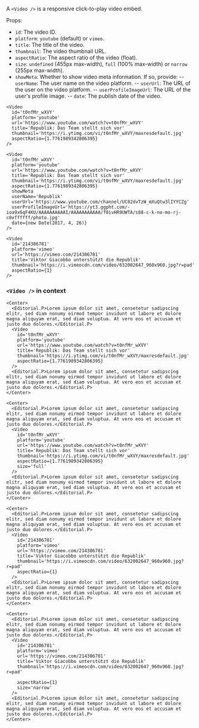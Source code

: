 A `<Video />` is a responsive click-to-play video embed.

Props:
- `id`: The video ID.
- `platform`: `youtube` (default) or `vimeo`.
- `title`: The title of the video.
- `thumbnail`: The video thumbnail URL.
- `aspectRatio`: The aspect ratio of the video (float).
- `size`: `undefined` (455px max-width), `full` (100% max-width) or `narrow` (255px max-width).
- `showMeta`: Whether to show video meta information. If so, provide:
-- `userName`: The user name on the video platform.
-- `userUrl`: The URL of the user on the video platform.
-- `userProfileImageUrl`: The URL of the user's profile image.
-- `date`: The publish date of the video.


```react
<Video
  id='t0nfMr_wXVY'
  platform='youtube'
  url='https://www.youtube.com/watch?v=t0nfMr_wXVY'
  title='Republik: Das Team stellt sich vor'
  thumbnail='https://i.ytimg.com/vi/t0nfMr_wXVY/maxresdefault.jpg'
  aspectRatio={1.7761989342806395}
/>
```

```react
<Video
  id='t0nfMr_wXVY'
  platform='youtube'
  url='https://www.youtube.com/watch?v=t0nfMr_wXVY'
  title='Republik: Das Team stellt sich vor'
  thumbnail='https://i.ytimg.com/vi/t0nfMr_wXVY/maxresdefault.jpg'
  aspectRatio={1.7761989342806395}
  showMeta
  userName='Republik'
  userUrl='https://www.youtube.com/channel/UC82dvTzW_mXuQtw3lIYYCZg'
  userProfileImageUrl='https://yt3.ggpht.com/-ioa9x6qF4KU/AAAAAAAAAAI/AAAAAAAAAAA/f0ivHR9UWTA/s88-c-k-no-mo-rj-c0xffffff/photo.jpg'
  date={new Date(2017, 4, 26)}
/>
```

```react
<Video
  id='214306781'
  platform='vimeo'
  url='https://vimeo.com/214306781'
  title='Viktor Giacobbo unterstützt die Republik'
  thumbnail='https://i.vimeocdn.com/video/632002647_960x960.jpg?r=pad'
  aspectRatio={1}
/>
```

### `<Video />` in context

```react
<Center>
  <Editorial.P>Lorem ipsum dolor sit amet, consetetur sadipscing elitr, sed diam nonumy eirmod tempor invidunt ut labore et dolore magna aliquyam erat, sed diam voluptua. At vero eos et accusam et justo duo dolores.</Editorial.P>
  <Video
    id='t0nfMr_wXVY'
    platform='youtube'
    url='https://www.youtube.com/watch?v=t0nfMr_wXVY'
    title='Republik: Das Team stellt sich vor'
    thumbnail='https://i.ytimg.com/vi/t0nfMr_wXVY/maxresdefault.jpg'
    aspectRatio={1.7761989342806395}
  />
  <Editorial.P>Lorem ipsum dolor sit amet, consetetur sadipscing elitr, sed diam nonumy eirmod tempor invidunt ut labore et dolore magna aliquyam erat, sed diam voluptua. At vero eos et accusam et justo duo dolores.</Editorial.P>
</Center>
```

```react
<Center>
  <Editorial.P>Lorem ipsum dolor sit amet, consetetur sadipscing elitr, sed diam nonumy eirmod tempor invidunt ut labore et dolore magna aliquyam erat, sed diam voluptua. At vero eos et accusam et justo duo dolores.</Editorial.P>
  <Video
    id='t0nfMr_wXVY'
    platform='youtube'
    url='https://www.youtube.com/watch?v=t0nfMr_wXVY'
    title='Republik: Das Team stellt sich vor'
    thumbnail='https://i.ytimg.com/vi/t0nfMr_wXVY/maxresdefault.jpg'
    aspectRatio={1.7761989342806395}
    size='full'
  />
  <Editorial.P>Lorem ipsum dolor sit amet, consetetur sadipscing elitr, sed diam nonumy eirmod tempor invidunt ut labore et dolore magna aliquyam erat, sed diam voluptua. At vero eos et accusam et justo duo dolores.</Editorial.P>
</Center>
```

```react
<Center>
  <Editorial.P>Lorem ipsum dolor sit amet, consetetur sadipscing elitr, sed diam nonumy eirmod tempor invidunt ut labore et dolore magna aliquyam erat, sed diam voluptua. At vero eos et accusam et justo duo dolores.</Editorial.P>
  <Video
    id='214306781'
    platform='vimeo'
    url='https://vimeo.com/214306781'
    title='Viktor Giacobbo unterstützt die Republik'
    thumbnail='https://i.vimeocdn.com/video/632002647_960x960.jpg?r=pad'
    aspectRatio={1}
  />
  <Editorial.P>Lorem ipsum dolor sit amet, consetetur sadipscing elitr, sed diam nonumy eirmod tempor invidunt ut labore et dolore magna aliquyam erat, sed diam voluptua. At vero eos et accusam et justo duo dolores.</Editorial.P>
</Center>
```

```react
<Center>
  <Editorial.P>Lorem ipsum dolor sit amet, consetetur sadipscing elitr, sed diam nonumy eirmod tempor invidunt ut labore et dolore magna aliquyam erat, sed diam voluptua. At vero eos et accusam et justo duo dolores.</Editorial.P>
  <Video
    id='214306781'
    platform='vimeo'
    url='https://vimeo.com/214306781'
    title='Viktor Giacobbo unterstützt die Republik'
    thumbnail='https://i.vimeocdn.com/video/632002647_960x960.jpg?r=pad'

    aspectRatio={1}
    size='narrow'
  />
  <Editorial.P>Lorem ipsum dolor sit amet, consetetur sadipscing elitr, sed diam nonumy eirmod tempor invidunt ut labore et dolore magna aliquyam erat, sed diam voluptua. At vero eos et accusam et justo duo dolores.</Editorial.P>
</Center>
```

